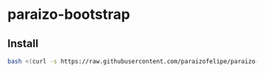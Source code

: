 # paraizo-bootstrap

## Install

```bash
bash <(curl -s https://raw.githubusercontent.com/paraizofelipe/paraizo-bootstrap/main/install.sh)
```
